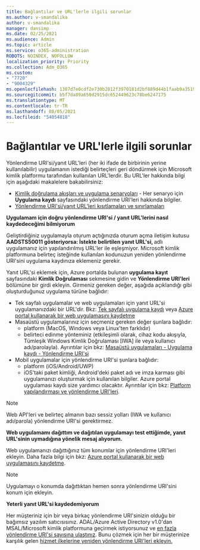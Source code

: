 ```yaml
---
title: Bağlantılar ve URL'lerle ilgili sorunlar
ms.author: v-smandalika
author: v-smandalika
manager: dansimp
ms.date: 02/25/2021
ms.audience: Admin
ms.topic: article
ms.service: o365-administration
ROBOTS: NOINDEX, NOFOLLOW
localization_priority: Priority
ms.collection: Adm_O365
ms.custom:
- "7720"
- "9004329"
ms.openlocfilehash: 1387d7e0cdf2e730b2812f3970181d2bf889d44b1faab9a351911840909defb5
ms.sourcegitcommit: b5f7da89a650d2915dc652449623c78be6247175
ms.translationtype: MT
ms.contentlocale: tr-TR
ms.lasthandoff: 08/05/2021
ms.locfileid: "54054818"
---
```

# <a name="issues-with-links-and-urls"></a>Bağlantılar ve URL'lerle ilgili sorunlar

Yönlendirme URI'si/yanıt URL'leri (her iki ifade de birbirinin yerine kullanılabilir) uygulamanın istediği belirteçleri geri döndürmek için Microsoft kimlik platformu tarafından kullanılan URL'lerdir. Bu URL'ler hakkında bilgi için aşağıdaki makalelere bakabilirsiniz:

- [Kimlik doğrulama akışları ve uygulama senaryoları](https://docs.microsoft.com/azure/active-directory/develop/authentication-flows-app-scenarios) - Her senaryo için **Uygulama kaydı** sayfasındaki yönlendirme URI'leri hakkında bilgiler.
- [Yönlendirme URI'si/yanıt URL'leri kısıtlamaları ve sınırlamaları](https://docs.microsoft.com/azure/active-directory/develop/reply-url)

**Uygulamam için doğru yönlendirme URI'si / yanıt URL'lerini nasıl kaydedeceğimi bilmiyorum**

Geliştirdiğiniz uygulamayla oturum açtığınızda oturum açma iletişim kutusu **AADSTS50011 gösteriyorsa: İstekte belirtilen yanıt URL'si, <your app ID>** adlı uygulamanız için yapılandırılmış URL'ler ile eşleşmiyor. Microsoft kimlik platformuna belirteç isteğinde kullanılan kodunuzun yeniden yönlendirme URI'sini uygulama kaydınıza eklemeniz gerekir.

Yanıt URL'si eklemek için, Azure portalda bulunan **uygulama kayıt** sayfasındaki **Kimlik Doğrulaması** sekmesine gidin ve **Yönlendirme URI'leri** bölümüne bir girdi ekleyin. Girmeniz gereken değer, aşağıda açıklandığı gibi oluşturduğunuz uygulama türüne bağlıdır:

- Tek sayfalı uygulamalar ve web uygulamaları için yanıt URL'si uygulamanızdaki bir URL'dir. Bkz: [Tek sayfalı uygulama kaydı](https://docs.microsoft.com/azure/active-directory/develop/scenario-spa-app-registration#register-a-redirect-uri) veya [Azure portal kullanarak bir web uygulamasını kaydetme](https://docs.microsoft.com/azure/active-directory/develop/scenario-web-app-sign-user-app-registration?tabs=aspnetcore#register-an-app-using-azure-portal)
- Masaüstü uygulamalarınız için seçmeniz gereken değer şunlara bağlıdır:
    - platform (MacOS, Windows veya Linux'ten farklıdır)
    - belirteci edinme yönteminiz (etkileşimli olarak, cihaz kodu akışıyla, Tümleşik Windows Kimlik Doğrulaması [IWA] ile veya kullanıcı adı/parolayla).
    Ayrıntılar için bkz: [Masaüstü uygulamaları - Uygulama kaydı - Yönlendirme URI'si](https://docs.microsoft.com/azure/active-directory/develop/scenario-desktop-app-registration#redirect-uris)
- Mobil uygulamalar için yönlendirme URI'si şunlara bağlıdır:
    - platform (iOS/Android/UWP)
    - iOS'taki paket kimliği, Android'deki paket adı ve imza karması gibi uygulamanızı oluşturmak için kullanılan bilgiler. Azure portal uygulaması kaydı size yardımcı olacaktır. Ayrıntılar için bkz: [Platform yapılandırması ve yönlendirme URI'leri](https://docs.microsoft.com/azure/active-directory/develop/scenario-mobile-app-registration#platform-configuration-and-redirect-uris).

> [!NOTE]
> Web API'leri ve belirteç almanın bazı sessiz yolları (IWA ve kullanıcı adı/parola) yönlendirme URI'si gerektirmez.

**Web uygulamamı dağıttım ve dağıtılan uygulamayı test ettiğimde, yanıt URL'sinin uymadığına yönelik mesaj alıyorum.**

Web uygulamanızı dağıttığınız tüm konumlar için yönlendirme URI'leri ekleyin. Daha fazla bilgi için bkz: [Azure portal kullanarak bir web uygulamasını kaydetme](https://docs.microsoft.com/azure/active-directory/develop/scenario-web-app-sign-user-app-registration).

> [!NOTE]
> Uygulamayı o konumda dağıttıktan hemen sonra yönlendirme URI'sini konum için ekleyin.

**Yeterli yanıt URL'si kaydedemiyorum**

Her müşteriniz için bir veya birkaç yönlendirme URI'sinizin olduğu bir bağımsız yazılım satıcısısınız. ADAL/Azure Active Directory v1.0'dan MSAL/Microsoft kimlik platformuna geçirmek istiyorsunuz ve [en fazla yönlendirme URI'si sayısına ulaştınız](https://docs.microsoft.com/azure/active-directory/develop/reply-url#maximum-number-of-redirect-uris). Bunu çözmek için her bir müşterinize karşılık gelen [hizmet ilkelerine yeniden yönlendirme URI'leri ekleyin.](https://docs.microsoft.com/azure/active-directory/develop/reply-url#add-redirect-uris-to-service-principals)
